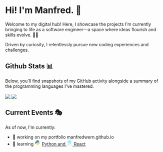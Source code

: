 # Hi! I'm Manfred. 👋

Welcome to my digital hub! Here, I showcase the projects I'm currently bringing to life as a software engineer—a space where ideas flourish and skills evolve. 🧑‍💻

Driven by curiosity, I relentlessly pursue new coding experiences and challenges.

## Github Stats 📊
Below, you'll find snapshots of my GitHub activity alongside a summary of the programming languages I've mastered.

<a href="https://github.com/anuraghazra/github-readme-stats">
  <img align="center" src="https://github-readme-stats.vercel.app/api?username=manfredwern&show_icons=true&theme=onedark&hide=contribs" />
</a>
<a href="https://github.com/anuraghazra/convoychat">
  <img align="center" src="https://github-readme-stats.vercel.app/api/top-langs/?username=manfredwern&layout=compact&theme=onedark" />
</a>


## Current Events 🎭

As of now, I'm currently:
- 🔭 working on my portfolio manfredwern.github.io
- 🌱 learning <img src="https://raw.githubusercontent.com/devicons/devicon/master/icons/python/python-original.svg" alt="python" width="19" height="19"/> </a> <a href="https://reactjs.org/" target="_blank"> Python and <img src="https://raw.githubusercontent.com/devicons/devicon/master/icons/react/react-original-wordmark.svg" alt="react" width="19" height="19"/> React

<!--
**manfredwern/manfredwern** is a ✨ _special_ ✨ repository because its `README.md` (this file) appears on your GitHub profile.

Here are some ideas to get you started:

- 🔭 I’m currently working on ...
- 🌱 I’m currently learning ...
- 👯 I’m looking to collaborate on ...
- 🤔 I’m looking for help with ...
- 💬 Ask me about ...
- 📫 How to reach me: ...
- 😄 Pronouns: ...
- ⚡ Fun fact: ...
-->

